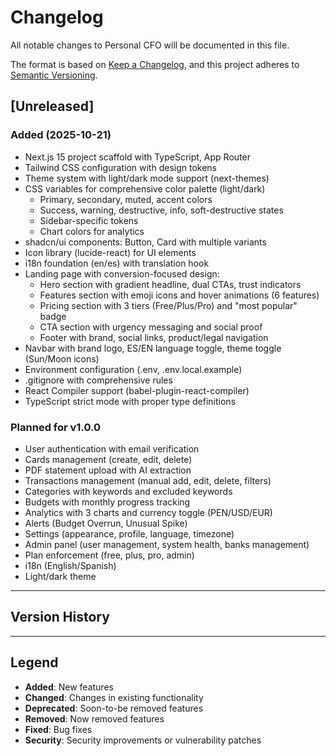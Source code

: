 # Changelog

All notable changes to Personal CFO will be documented in this file.

The format is based on [Keep a Changelog](https://keepachangelog.com/en/1.0.0/),
and this project adheres to [Semantic Versioning](https://semver.org/spec/v2.0.0.html).

## [Unreleased]

### Added (2025-10-21)

- Next.js 15 project scaffold with TypeScript, App Router
- Tailwind CSS configuration with design tokens
- Theme system with light/dark mode support (next-themes)
- CSS variables for comprehensive color palette (light/dark)
  - Primary, secondary, muted, accent colors
  - Success, warning, destructive, info, soft-destructive states
  - Sidebar-specific tokens
  - Chart colors for analytics
- shadcn/ui components: Button, Card with multiple variants
- Icon library (lucide-react) for UI elements
- i18n foundation (en/es) with translation hook
- Landing page with conversion-focused design:
  - Hero section with gradient headline, dual CTAs, trust indicators
  - Features section with emoji icons and hover animations (6 features)
  - Pricing section with 3 tiers (Free/Plus/Pro) and "most popular" badge
  - CTA section with urgency messaging and social proof
  - Footer with brand, social links, product/legal navigation
- Navbar with brand logo, ES/EN language toggle, theme toggle (Sun/Moon icons)
- Environment configuration (.env, .env.local.example)
- .gitignore with comprehensive rules
- React Compiler support (babel-plugin-react-compiler)
- TypeScript strict mode with proper type definitions

### Planned for v1.0.0

- User authentication with email verification
- Cards management (create, edit, delete)
- PDF statement upload with AI extraction
- Transactions management (manual add, edit, delete, filters)
- Categories with keywords and excluded keywords
- Budgets with monthly progress tracking
- Analytics with 3 charts and currency toggle (PEN/USD/EUR)
- Alerts (Budget Overrun, Unusual Spike)
- Settings (appearance, profile, language, timezone)
- Admin panel (user management, system health, banks management)
- Plan enforcement (free, plus, pro, admin)
- i18n (English/Spanish)
- Light/dark theme

---

## Version History

<!-- Release versions will be added here as they are deployed -->

<!-- Example format:

## [1.0.0] - 2025-01-15

### Added
- Initial release
- User authentication with Supabase Auth
- Cards module with CRUD operations
- PDF statement upload and AI extraction
- Transactions table with filters and sorting
- Categories, keywords, and excluded keywords
- Monthly budgets with progress bars
- Analytics dashboard with 3 charts
- Alerts system (Budget Overrun, Unusual Spike)
- Admin panel for user and system management
- Three pricing plans: Free, Plus, Pro
- Bilingual support (English/Spanish)
- Light and dark themes

### Fixed
- N/A (initial release)

### Changed
- N/A (initial release)

### Removed
- N/A (initial release)

-->

---

## Legend

- **Added**: New features
- **Changed**: Changes in existing functionality
- **Deprecated**: Soon-to-be removed features
- **Removed**: Now removed features
- **Fixed**: Bug fixes
- **Security**: Security improvements or vulnerability patches
